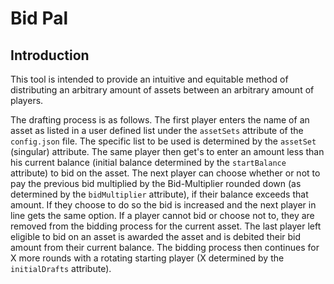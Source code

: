 # Bid Pal

## Introduction

This tool is intended to provide an intuitive and equitable method of distributing an arbitrary amount of assets between
an arbitrary amount of players.

The drafting process is as follows. The first player enters the name of an asset as listed in a user defined list under
the `assetSets` attribute of the `config.json` file. The specific list to be used is determined by the `assetSet`
(singular) attribute. The same player then get's to enter an amount less than his current balance (initial balance
determined by the `startBalance` attribute) to bid on the asset. The next player can choose whether or not to pay
the previous bid multiplied by the Bid-Multiplier rounded down (as determined by the `bidMultiplier` attribute), if
their balance exceeds that amount. If they choose to do so the bid is increased and the next player in line gets the
same option. If a player cannot bid or choose not to, they are removed from the bidding process for the current asset.
The last player left eligible to bid on an asset is awarded the asset and is debited their bid amount from their current
balance. The bidding process then continues for X more rounds with a rotating starting player (X determined by the
`initialDrafts` attribute).